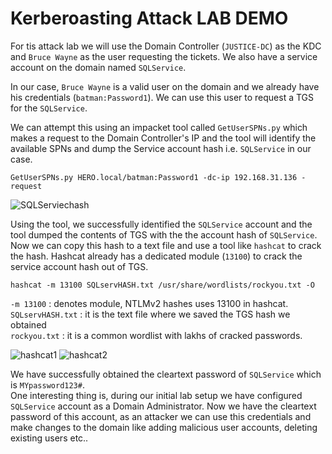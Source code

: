# Kerberoasting Attack LAB DEMO

For tis attack lab we will use the Domain Controller (`JUSTICE-DC`) as the KDC and `Bruce Wayne` as the user requesting the tickets. We also have a service account on the domain named `SQLService`.

In our case, `Bruce Wayne` is a valid user on the domain and we already have his credentials (`batman:Password1`). We can use this user to request a TGS for the `SQLService`.

We can attempt this using an impacket tool called `GetUserSPNs.py`  which makes a request to the Domain Controller's IP and the tool will identify the available SPNs and dump the Service account hash i.e. `SQLService` in our case.

```
GetUserSPNs.py HERO.local/batman:Password1 -dc-ip 192.168.31.136 -request
```

![SQLServiechash](https://github.com/ab3lsec/ADAttackDefenseProject/assets/87868050/7b331358-375e-4cc2-86d7-2f51fa27bbbe)


Using the tool, we successfully identified the `SQLService` account and the tool dumped the contents of TGS with the the account hash of `SQLService`.
<br>
Now we can copy this hash to a text file and use a tool like `hashcat` to crack the hash. Hashcat already has a dedicated module (`13100`) to crack the service account hash out of TGS.

```
hashcat -m 13100 SQLservHASH.txt /usr/share/wordlists/rockyou.txt -O
```
`-m 13100`  : denotes module, NTLMv2 hashes uses 13100 in hashcat.<br>
`SQLservHASH.txt` : it is the text file where we saved the TGS hash we obtained<br>
`rockyou.txt` : it is a common wordlist with lakhs of cracked passwords.

![hashcat1](https://github.com/ab3lsec/ADAttackDefenseProject/assets/87868050/3bd03b17-b79f-4683-a442-1e8bc3d94b81)
![hashcat2](https://github.com/ab3lsec/ADAttackDefenseProject/assets/87868050/f4f2c7f9-e9ac-4a39-a910-be0ea1640c75)


We have successfully obtained the cleartext password of `SQLService` which is `MYpassword123#`.
<br>
One interesting thing is, during our initial lab setup we have configured `SQLService` account as a Domain Administrator. Now we have the cleartext password of this account, as an attacker we can use this credentials and make changes to the domain like adding malicious user accounts, deleting existing users etc..
